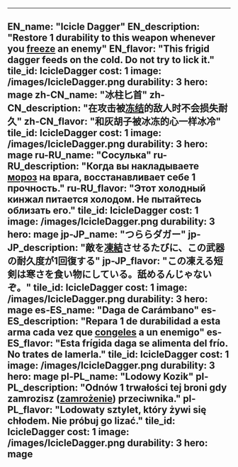 ---

EN_name: "Icicle Dagger"
EN_description: "Restore 1 durability to this weapon whenever you <u>freeze</u> an enemy"
EN_flavor: "This frigid dagger feeds on the cold. Do not try to lick it."
tile_id: IcicleDagger
cost: 1
image: /images/IcicleDagger.png
durability: 3
hero: mage
zh-CN_name: "冰柱匕首"
zh-CN_description: "在攻击被<u>冻结</u>的敌人时不会损失耐久"
zh-CN_flavor: "和灰胡子被冰冻的心一样冰冷"
tile_id: IcicleDagger
cost: 1
image: /images/IcicleDagger.png
durability: 3
hero: mage
ru-RU_name: "Сосулька"
ru-RU_description: "Когда вы накладываете <u>мороз</u> на врага, восстанавливает себе 1 прочность."
ru-RU_flavor: "Этот холодный кинжал питается холодом. Не пытайтесь облизать его."
tile_id: IcicleDagger
cost: 1
image: /images/IcicleDagger.png
durability: 3
hero: mage
jp-JP_name: "つららダガー"
jp-JP_description: "敵を<u>凍結</u>させるたびに、この武器の耐久度が1回復する"
jp-JP_flavor: "この凍える短剣は寒さを食い物にしている。舐めるんじゃないぞ。"
tile_id: IcicleDagger
cost: 1
image: /images/IcicleDagger.png
durability: 3
hero: mage
es-ES_name: "Daga de Carámbano"
es-ES_description: "Repara 1 de durabilidad a esta arma cada vez que <u>congeles</u> a un enemigo"
es-ES_flavor: "Esta frígida daga se alimenta del frío. No trates de lamerla."
tile_id: IcicleDagger
cost: 1
image: /images/IcicleDagger.png
durability: 3
hero: mage
pl-PL_name: "Lodowy Kozik"
pl-PL_description: "Odnów 1 trwałości tej broni gdy zamrozisz (<u>zamrożenie</u>) przeciwnika."
pl-PL_flavor: "Lodowaty sztylet, który żywi się chłodem. Nie próbuj go lizać."
tile_id: IcicleDagger
cost: 1
image: /images/IcicleDagger.png
durability: 3
hero: mage
---